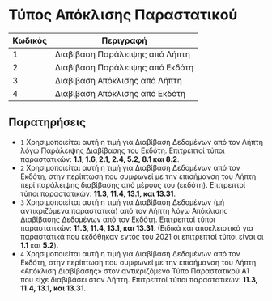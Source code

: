 # Τύπος Απόκλισης Παραστατικού

| Κωδικός | Περιγραφή                       |
|---------|---------------------------------|
| 1       | Διαβίβαση Παράλειψης από Λήπτη  |
| 2       | Διαβίβαση Παράλειψης από Εκδότη |
| 3       | Διαβίβαση Απόκλισης από Λήπτη   |
| 4       | Διαβίβαση Απόκλισης από Εκδότη  |

## Παρατηρήσεις

- `1` Χρησιμοποιείται αυτή η τιμή για Διαβίβαση Δεδομένων από τον Λήπτη λόγω
  Παράλειψης Διαβίβασης του Εκδότη. Επιτρεπτοί τύποι παραστατικών:
  **1.1, 1.6, 2.1, 2.4, 5.2, 8.1 και 8.2**.
- `2` Χρησιμοποιείται αυτή η τιμή για Διαβίβαση Δεδομένων από τον Εκδότη, στην
  περίπτωση που συμφωνεί με την επισήμανση του Λήπτη περί παράλειψης διαβίβασης
  από μέρους του (εκδότη). Επιτρεπτοί τύποι παραστατικών:
  **11.3, 11.4, 13.1, και 13.31**.
- `3` Χρησιμοποιείται αυτή η τιμή για Διαβίβαση Δεδομένων (μή αντικριζόμενα παραστατικά)
  από τον Λήπτη λόγω Απόκλισης Διαβίβασης Δεδομένων από τον Εκδότη. Επιτρεπτοί τύποι
  παραστατικών: **11.3, 11.4, 13.1, και 13.31**. (Ειδικά και αποκλειστικά για
  παραστατικά που εκδόθηκαν εντός του 2021 οι επιτρεπτοί τύποι είναι οι **1.1** και **5.2**).
- `4` Χρησιμοποιείται αυτή η τιμή για Διαβίβαση Δεδομένων από τον Εκδότη, στην
  περίπτωση που συμφωνεί με την επισήμανση του Λήπτη «Απόκλιση Διαβίβασης» στον
  αντικριζόμενο Τύπο Παραστατικού Α1 που είχε διαβιβάσει στον Λήπτη. Επιτρεπτοί τύποι
  παραστατικών: **11.3, 11.4, 13.1, και 13.31**.